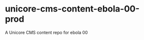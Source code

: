 unicore-cms-content-ebola-00-prod
=================================

A Unicore CMS content repo for ebola 00
